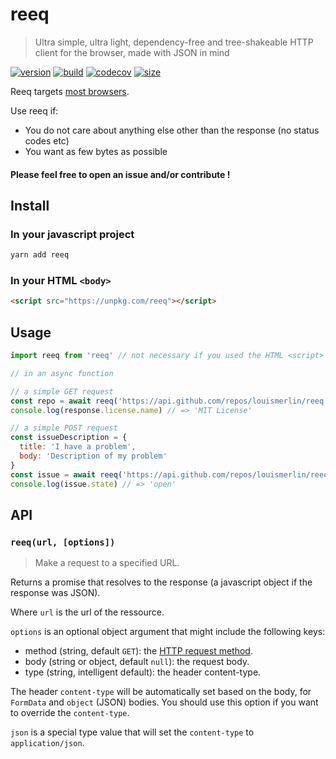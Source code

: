 # reeq

> Ultra simple, ultra light, dependency-free and tree-shakeable HTTP client for the browser, made with JSON in mind

[![version](https://img.shields.io/npm/v/reeq.svg)](https://www.npmjs.com/package/reeq) [![build](https://img.shields.io/travis/louismerlin/reeq.svg)](https://travis-ci.org/louismerlin/reeq) [![codecov](https://img.shields.io/codecov/c/gh/louismerlin/reeq.svg)](https://codecov.io/gh/louismerlin/reeq) [![size](https://img.shields.io/bundlephobia/minzip/reeq.svg)](https://bundlephobia.com/result?p=reeq)

Reeq targets [most browsers](https://caniuse.com/#feat=promises).

Use reeq if:
 - You do not care about anything else other than the response (no status codes etc)
 - You want as few bytes as possible

#### Please feel free to open an issue and/or contribute !

## Install

### In your javascript project

```bash
yarn add reeq
```

### In your HTML `<body>`

```html
<script src="https://unpkg.com/reeq"></script>
```

## Usage

```javascript
import reeq from 'reeq' // not necessary if you used the HTML <script>

// in an async function

// a simple GET request
const repo = await reeq('https://api.github.com/repos/louismerlin/reeq')
console.log(response.license.name) // => 'MIT License'

// a simple POST request
const issueDescription = {
  title: 'I have a problem',
  body: 'Description of my problem'
}
const issue = await reeq('https://api.github.com/repos/louismerlin/reeq/issues', { method: 'POST', body: issueDescription })
console.log(issue.state) // => 'open'
```

## API

### `reeq(url, [options])`

> Make a request to a specified URL.

Returns a promise that resolves to the response (a javascript object if the response was JSON).

Where `url` is the url of the ressource.

`options` is an optional object argument that might include the following keys:

- method (string, default `GET`): the [HTTP request method](https://developer.mozilla.org/en-US/docs/Web/HTTP/Methods).
- body (string or object, default `null`): the request body.
- type (string, intelligent default): the header content-type.

The header `content-type` will be automatically set based on the body, for `FormData` and `object` (JSON) bodies. You should use this option if you want to override the `content-type`.

`json` is a special type value that will set the `content-type` to `application/json`.
